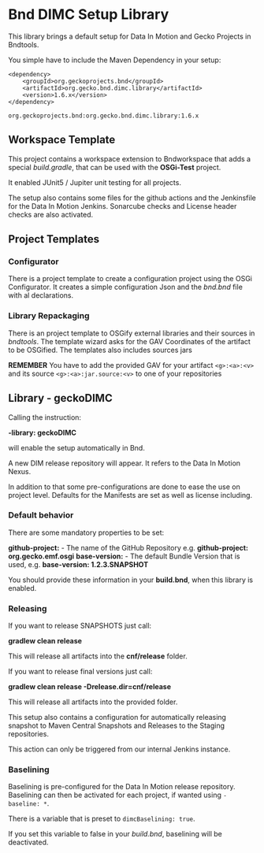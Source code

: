 # Bnd DIMC Setup Library

This library brings a default setup for Data In Motion and Gecko Projects in Bndtools.

You simple have to include the Maven Dependency in your setup:

```
<dependency>
	<groupId>org.geckoprojects.bnd</groupId>
	<artifactId>org.gecko.bnd.dimc.library</artifactId>
	<version>1.6.x</version>
</dependency>

org.geckoprojects.bnd:org.gecko.bnd.dimc.library:1.6.x
```

## Workspace Template
This project contains a workspace extension to Bndworkspace that adds a special *build.gradle*, that can be used with the **OSGi-Test** project. 

It enabled JUnit5 / Jupiter unit testing for all projects.

The setup also contains some files for the github actions and the Jenkinsfile for the Data In Motion Jenkins. Sonarcube checks and License header checks are also activated.

## Project Templates
### Configurator

There is a project template to create a configuration project using the OSGi Configurator. It creates a simple configuration Json and the *bnd.bnd* file with al declarations.

### Library Repackaging

There is an project template to OSGify external libraries and their sources in *bndtools*. The template wizard asks for the GAV Coordinates of the artifact to be OSGified. The templates also includes sources jars

**REMEMBER** You have to add the provided GAV for your artifact `<g>:<a>:<v>` and its source `<g>:<a>:jar.source:<v>` to one of your repositories


## Library - geckoDIMC 

Calling the instruction:

**-library: geckoDIMC**

will enable the setup automatically in Bnd.

A new DIM release repository will appear. It refers to the Data In Motion Nexus. 

In addition to that some pre-configurations are done to ease the use on project level. Defaults for the Manifests are set as well as license including.

### Default behavior

There are some mandatory properties to be set:

**github-project:** - The name of the GitHub Repository e.g. **github-project: org.gecko.emf.osgi**
**base-version:** - The default Bundle Version that is used, e.g. **base-version: 1.2.3.SNAPSHOT**

You should provide these information in your **build.bnd**, when this library is enabled.

### Releasing

If you want to release SNAPSHOTS just call:

**gradlew clean release**

This will release all artifacts into the **cnf/release** folder.

If you want to release final versions just call:

**gradlew clean release -Drelease.dir=cnf/release**

This will release all artifacts into the provided folder.

This setup also contains a configuration for automatically releasing snapshot to Maven Central Snapshots and Releases to the Staging repositories.

This action can only be triggered from our internal Jenkins instance.

### Baselining 

Baselining is pre-configured for the Data In Motion release repository. Baselining can then be activated for each project, if wanted using `-baseline: *`.

There is a variable that is preset to `dimcBaselining: true`.

If you set this variable to false in your *build.bnd*, baselining will be deactivated.

